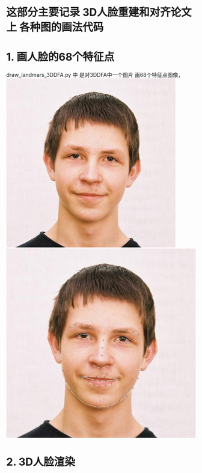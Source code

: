 # 这部分主要记录 3D人脸重建和对齐论文上 各种图的画法代码
# 1. 画人脸的68个特征点
draw_landmars_3DDFA.py 中 是对3DDFA中一个图片 画68个特征点图像，
![image](https://github.com/DongPoLI/Face-3D-Study/blob/master/draw_pictures_Face_code/sample_datas/image00050.jpg) ![image](https://github.com/DongPoLI/Face-3D-Study/blob/master/draw_pictures_Face_code/sample_datas/image00050_test.jpg)

# 2. 3D人脸渲染
